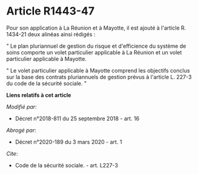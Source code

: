 # Article R1443-47

Pour son application à La Réunion et à Mayotte, il est ajouté à l'article R. 1434-21 deux alinéas ainsi rédigés :

" Le plan pluriannuel de gestion du risque et d'efficience du système de soins comporte un volet particulier applicable à La
Réunion et un volet particulier applicable à Mayotte.

" Le volet particulier applicable à Mayotte comprend les objectifs conclus sur la base des contrats pluriannuels de gestion
prévus à l'article L. 227-3 du code de la sécurité sociale. "

**Liens relatifs à cet article**

_Modifié par_:

  - Décret n°2018-811 du 25 septembre 2018 - art. 16

_Abrogé par_:

  - Décret n°2020-189 du 3 mars 2020 - art. 1

_Cite_:

  - Code de la sécurité sociale. - art. L227-3
